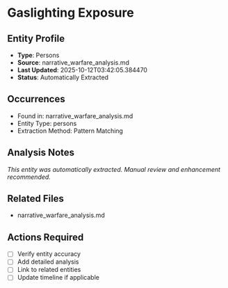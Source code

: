 # Gaslighting Exposure

## Entity Profile
- **Type**: Persons
- **Source**: narrative_warfare_analysis.md
- **Last Updated**: 2025-10-12T03:42:05.384470
- **Status**: Automatically Extracted

## Occurrences
- Found in: narrative_warfare_analysis.md
- Entity Type: persons
- Extraction Method: Pattern Matching

## Analysis Notes
*This entity was automatically extracted. Manual review and enhancement recommended.*

## Related Files
- narrative_warfare_analysis.md

## Actions Required
- [ ] Verify entity accuracy
- [ ] Add detailed analysis
- [ ] Link to related entities
- [ ] Update timeline if applicable
